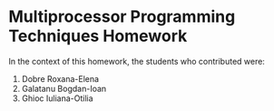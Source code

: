 # Multiprocessor Programming Techniques Homework

In the context of this homework, the students who contributed were:
1) Dobre Roxana-Elena
2) Galatanu Bogdan-Ioan
3) Ghioc Iuliana-Otilia
